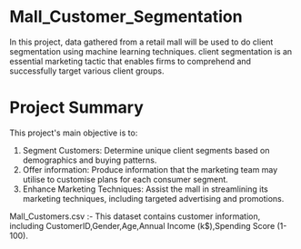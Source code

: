 # Mall_Customer_Segmentation
In this project, data gathered from a retail mall will be used to do client segmentation using machine learning techniques. client segmentation is an essential marketing tactic that enables firms to comprehend and successfully target various client groups.
# Project Summary
This project's main objective is to:
1) Segment Customers: Determine unique client segments based on demographics and buying patterns.
2) Offer information: Produce information that the marketing team may utilise to customise plans for each consumer segment.
3) Enhance Marketing Techniques: Assist the mall in streamlining its marketing techniques, including targeted advertising and promotions.
   
Mall_Customers.csv :- This dataset contains customer information, including CustomerID,Gender,Age,Annual Income (k$),Spending Score (1-100).
